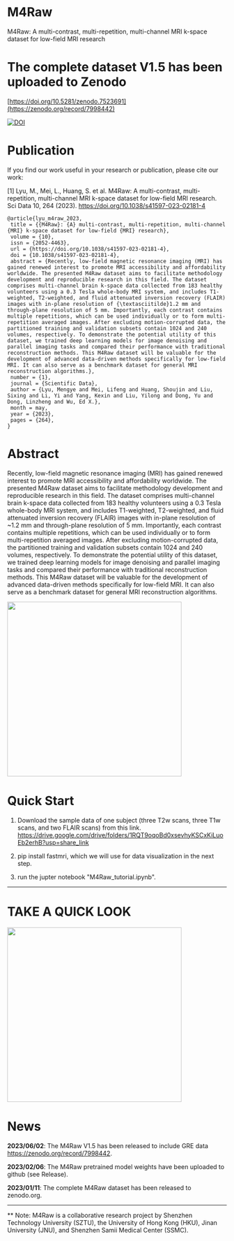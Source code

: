 # M4Raw
M4Raw: A multi-contrast, multi-repetition, multi-channel MRI k-space dataset for low-field MRI research

# The complete dataset V1.5 has been uploaded to Zenodo
[https://doi.org/10.5281/zenodo.7523691](https://zenodo.org/record/7998442)

[![DOI](https://zenodo.org/badge/DOI/10.5281/zenodo.7523691.svg)](https://doi.org/10.5281/zenodo.7523691)

# Publication
If you find our work useful in your research or publication, please cite our work:

[1] Lyu, M., Mei, L., Huang, S. et al. M4Raw: A multi-contrast, multi-repetition, multi-channel MRI k-space dataset for low-field MRI research. Sci Data 10, 264 (2023). https://doi.org/10.1038/s41597-023-02181-4
```
@article{lyu_m4raw_2023,
 title = {{M4Raw}: {A} multi-contrast, multi-repetition, multi-channel {MRI} k-space dataset for low-field {MRI} research},
 volume = {10},
 issn = {2052-4463},
 url = {https://doi.org/10.1038/s41597-023-02181-4},
 doi = {10.1038/s41597-023-02181-4},
 abstract = {Recently, low-field magnetic resonance imaging (MRI) has gained renewed interest to promote MRI accessibility and affordability worldwide. The presented M4Raw dataset aims to facilitate methodology development and reproducible research in this field. The dataset comprises multi-channel brain k-space data collected from 183 healthy volunteers using a 0.3 Tesla whole-body MRI system, and includes T1-weighted, T2-weighted, and fluid attenuated inversion recovery (FLAIR) images with in-plane resolution of {\textasciitilde}1.2 mm and through-plane resolution of 5 mm. Importantly, each contrast contains multiple repetitions, which can be used individually or to form multi-repetition averaged images. After excluding motion-corrupted data, the partitioned training and validation subsets contain 1024 and 240 volumes, respectively. To demonstrate the potential utility of this dataset, we trained deep learning models for image denoising and parallel imaging tasks and compared their performance with traditional reconstruction methods. This M4Raw dataset will be valuable for the development of advanced data-driven methods specifically for low-field MRI. It can also serve as a benchmark dataset for general MRI reconstruction algorithms.},
 number = {1},
 journal = {Scientific Data},
 author = {Lyu, Mengye and Mei, Lifeng and Huang, Shoujin and Liu, Sixing and Li, Yi and Yang, Kexin and Liu, Yilong and Dong, Yu and Dong, Linzheng and Wu, Ed X.},
 month = may,
 year = {2023},
 pages = {264},
}
```
# Abstract
Recently, low-field magnetic resonance imaging (MRI) has gained renewed interest to promote MRI accessibility and affordability worldwide. The presented M4Raw dataset aims to facilitate methodology development and reproducible research in this field. The dataset comprises multi-channel brain k-space data collected from 183 healthy volunteers using a 0.3 Tesla whole-body MRI system, and includes T1-weighted, T2-weighted, and fluid attenuated inversion recovery (FLAIR) images with in-plane resolution of ~1.2 mm and through-plane resolution of 5 mm. Importantly, each contrast contains multiple repetitions, which can be used individually or to form multi-repetition averaged images. After excluding motion-corrupted data, the partitioned training and validation subsets contain 1024 and 240 volumes, respectively. To demonstrate the potential utility of this dataset, we trained deep learning models for image denoising and parallel imaging tasks and compared their performance with traditional reconstruction methods. This M4Raw dataset will be valuable for the development of advanced data-driven methods specifically for low-field MRI. It can also serve as a benchmark dataset for general MRI reconstruction algorithms.

<img src="https://user-images.githubusercontent.com/10205514/218274571-a69e84ef-6b02-46fc-9457-68b0cda0d96b.png" height="400" />

# Quick Start
1. Download the sample data of one subject (three T2w scans, three T1w scans, and two FLAIR scans) from this link.
https://drive.google.com/drive/folders/1RQT9oqoBd0xsevhyKSCxKiLuoEb2erhB?usp=share_link

2. pip install fastmri, which we will use for data visualization in the next step.

3. run the jupter notebook "M4Raw_tutorial.ipynb".


_________________

# TAKE A QUICK LOOK
<img src="https://user-images.githubusercontent.com/10205514/211978406-a4fc010e-b3f9-4d65-bf97-ec2abc8db725.png" height="400" />


# News
**2023/06/02**: The M4Raw V1.5 has been released to include GRE data https://zenodo.org/record/7998442.

**2023/02/06**: The M4Raw pretrained model weights have been uploaded to github (see Release).

**2023/01/11**: The complete M4Raw dataset has been released to zenodo.org.

_________________

** Note: M4Raw is a collaborative research project by Shenzhen Technology University (SZTU), the University of Hong Kong (HKU), Jinan University (JNU), and Shenzhen Samii Medical Center (SSMC).
